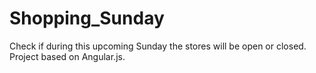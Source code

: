 # Shopping_Sunday
Check if during this upcoming Sunday the stores will be open or closed.
Project based on Angular.js.
